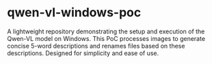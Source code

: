 # qwen-vl-windows-poc
A lightweight repository demonstrating the setup and execution of the Qwen-VL model on Windows. This PoC processes images to generate concise 5-word descriptions and renames files based on these descriptions. Designed for simplicity and ease of use.
